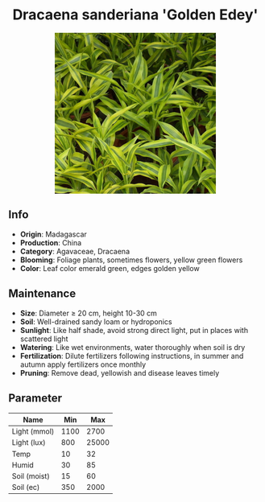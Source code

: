 <h1 align='center'>Dracaena sanderiana 'Golden Edey'</h1>
<p align="center">
    <img 
        align='center'
        width='320'
        src="../images/dracaena sanderiana golden edey.png" 
        alt='Dracaena sanderiana 'Golden Edey'' />
</p>

## Info

 - **Origin**: Madagascar
 - **Production**: China
 - **Category**: Agavaceae, Dracaena
 - **Blooming**: Foliage plants, sometimes flowers, yellow green flowers
 - **Color**: Leaf color emerald green, edges golden yellow

## Maintenance

 - **Size**: Diameter ≥ 20 cm, height 10-30 cm
 - **Soil**: Well-drained sandy loam or hydroponics
 - **Sunlight**: Like half shade, avoid strong direct light, put in places with scattered light
 - **Watering**: Like wet environments, water thoroughly when soil is dry
 - **Fertilization**: Dilute fertilizers following instructions, in summer and autumn apply fertilizers once monthly
 - **Pruning**: Remove dead, yellowish and disease leaves timely

## Parameter

| Name         | Min  | Max   |
|--------------|------|-------|
| Light (mmol) | 1100 | 2700  |
| Light (lux)  | 800 | 25000 |
| Temp         | 10    | 32    |
| Humid        | 30   | 85    |
| Soil (moist) | 15   | 60    |
| Soil (ec)    | 350  | 2000  |